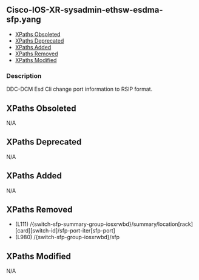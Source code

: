 ## Cisco-IOS-XR-sysadmin-ethsw-esdma-sfp.yang

- [XPaths Obsoleted](#xpaths-obsoleted)
- [XPaths Deprecated](#xpaths-deprecated)
- [XPaths Added](#xpaths-added)
- [XPaths Removed](#xpaths-removed)
- [XPaths Modified](#xpaths-modified)

### Description

DDC-DCM Esd Cli change port information to RSIP format.

## XPaths Obsoleted

N/A

## XPaths Deprecated

N/A

## XPaths Added

N/A

## XPaths Removed

- (L111)	/{switch-sfp-summary-group-iosxrwbd}/summary/location[rack][card][switch-id]/sfp-port-iter[sfp-port]
- (L980)	/{switch-sfp-group-iosxrwbd}/sfp

## XPaths Modified

N/A

